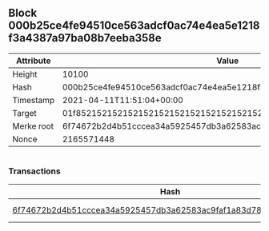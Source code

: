 ## Block 000b25ce4fe94510ce563adcf0ac74e4ea5e1218f3a4387a97ba08b7eeba358e

Attribute | Value
--- | ---
Height | 10100
Hash | 000b25ce4fe94510ce563adcf0ac74e4ea5e1218f3a4387a97ba08b7eeba358e
Timestamp | 2021-04-11T11:51:04+00:00
Target | 01f8521521521521521521521521521521521521521521521521521521521521
Merke root | 6f74672b2d4b51cccea34a5925457db3a62583ac9faf1a83d7867eb99b134958
Nonce | 2165571448

```

```

### Transactions

Hash | Amount
--- | ---
[6f74672b2d4b51cccea34a5925457db3a62583ac9faf1a83d7867eb99b134958](6f74672b2d4b51cccea34a5925457db3a62583ac9faf1a83d7867eb99b134958.md) | 10.00000000 SKEPTI 
